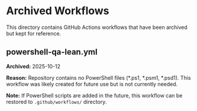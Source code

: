 # Archived Workflows

This directory contains GitHub Actions workflows that have been archived but kept for reference.

## powershell-qa-lean.yml

**Archived:** 2025-10-12

**Reason:** Repository contains no PowerShell files (*.ps1, *.psm1, *.psd1). This workflow was likely created for future use but is not currently needed.

**Note:** If PowerShell scripts are added in the future, this workflow can be restored to `.github/workflows/` directory.
